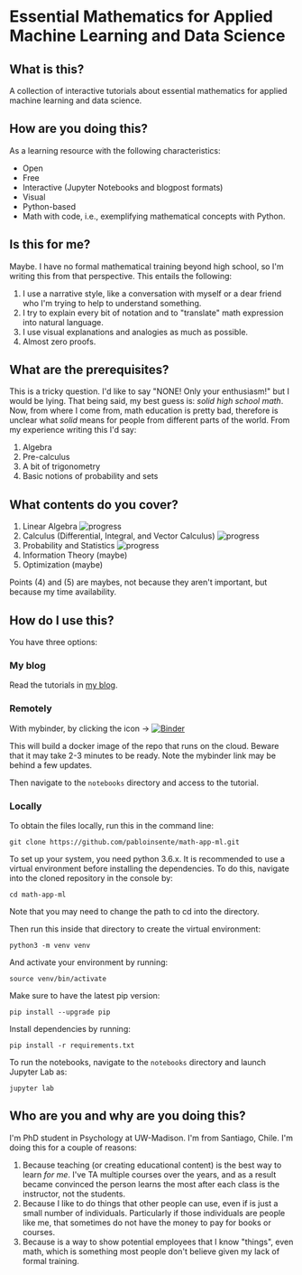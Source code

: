 # Essential Mathematics for Applied Machine Learning and Data Science

## What is this?

A collection of interactive tutorials about essential mathematics for applied machine learning and data science.

## How are you doing this?

As a learning resource with the following characteristics:

- Open
- Free
- Interactive (Jupyter Notebooks and blogpost formats)
- Visual
- Python-based
- Math with code, i.e., exemplifying mathematical concepts with Python.

## Is this for me?

Maybe. I have no formal mathematical training beyond high school, so I'm writing this from that perspective. This entails the following:

1. I use a narrative style, like a conversation with myself or a dear friend who I'm trying to help to understand something.
2. I try to explain every bit of notation and to "translate" math expression into natural language. 
3. I use visual explanations and analogies as much as possible.
4. Almost zero proofs.

## What are the prerequisites?

This is a tricky question. I'd like to say "NONE! Only your enthusiasm!" but I would be lying. That being said, my best guess is: *solid high school math*. Now, from where I come from, math education is pretty bad, therefore is unclear what *solid* means for people from different parts of the world. From my experience writing this I'd say:

1. Algebra
2. Pre-calculus
3. A bit of trigonometry
4. Basic notions of probability and sets

## What contents do you cover?

1. Linear Algebra ![progress](https://progress-bar.dev/100/ "progress")
2. Calculus (Differential, Integral, and Vector Calculus) ![progress](https://progress-bar.dev/5/ "progress")
3. Probability and Statistics ![progress](https://progress-bar.dev/0/ "progress")
4. Information Theory (maybe)
5. Optimization (maybe)

Points (4) and (5) are maybes, not because they aren't important, but because my time availability.

## How do I use this?

You have three options:

### My blog

Read the tutorials in [my blog](https://pabloinsente.github.io/).

### Remotely

With mybinder, by clicking the icon -> [![Binder](https://mybinder.org/badge_logo.svg)](https://mybinder.org/v2/gh/pabloinsente/math-app-ml/master/?urlpath=lab)

This will build a docker image of the repo that runs on the cloud. Beware that it may take 2-3 minutes to be ready. Note the mybinder link may be behind a few updates.

Then navigate to the `notebooks` directory and access to the tutorial.

### Locally

To obtain the files locally, run this in the command line:

```
git clone https://github.com/pabloinsente/math-app-ml.git
```

To set up your system, you need python 3.6.x. It is recommended to use a virtual environment before installing the dependencies. To do this, navigate into the cloned repository in the console by:

```
cd math-app-ml
```
Note that you may need to change the path to cd into the directory.

Then run this inside that directory to create the virtual environment:

```
python3 -m venv venv
```
And activate your environment by running:

```
source venv/bin/activate
```

Make sure to have the latest pip version:

```
pip install --upgrade pip
```

Install dependencies by running:

```
pip install -r requirements.txt
```

To run the notebooks, navigate to the `notebooks` directory and launch Jupyter Lab as:

```
jupyter lab 
```

## Who are you and why are you doing this?

I'm PhD student in Psychology at UW-Madison. I'm from Santiago, Chile. I'm doing this for a couple of reasons:

1. Because teaching (or creating educational content) is the best way to learn *for me*. I've TA multiple courses over the years, and as a result became convinced the person learns the most after each class is the instructor, not the students.
2. Because I like to do things that other people can use, even if is just a small number of individuals. Particularly if those individuals are people like me, that sometimes do not have the money to pay for books or courses.
3. Because is a way to show potential employees that I know "things", even math, which is something most people don't believe given my lack of formal training.

